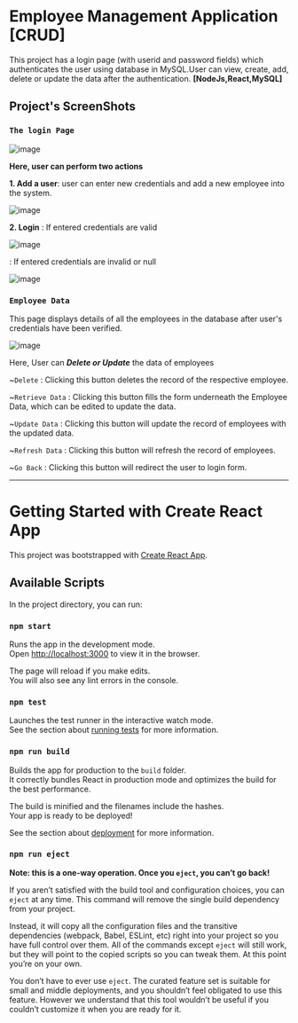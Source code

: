 # Employee Management Application [CRUD]

This project has a login page (with userid and password fields) which authenticates the user using database in MySQL.User can view, create, add, delete or update the data after the authentication.
**[NodeJs,React,MySQL]**

## Project's ScreenShots

### `The login Page`
![image](https://user-images.githubusercontent.com/63467994/120751716-1f549c80-c526-11eb-9b89-23eb5bd8154f.png)

**Here, user can perform two actions**

**1. Add a user**: user can enter new credentials and add a new employee into the system.

![image](https://user-images.githubusercontent.com/63467994/120752082-af92e180-c526-11eb-925d-5b3e4472fa25.png)

**2. Login**
: If entered credentials are valid

![image](https://user-images.githubusercontent.com/63467994/120752325-216b2b00-c527-11eb-9f0d-ad16e25932ce.png)

: If entered credentials are invalid or null

![image](https://user-images.githubusercontent.com/63467994/120752359-2def8380-c527-11eb-94c2-9c970b8c3a14.png)

### `Employee Data`

This page displays details of all the employees in the database after user's credentials have been verified.

![image](https://user-images.githubusercontent.com/63467994/120754644-968c2f80-c52a-11eb-8c5a-424fbcc372ee.png)

Here, User can ***Delete or Update*** the data of employees

~`Delete` : Clicking this button deletes the record of the respective employee.

~`Retrieve Data` : Clicking this button fills the form underneath the Employee Data, which can be edited to update the data.

~`Update Data` : Clicking this button will update the record of employees with the updated data.

~`Refresh Data` : Clicking this button will refresh the record of employees.

~`Go Back` : Clicking this button will redirect the user to login form.


*** *********************************************************************************************************************************************************************** ***



# Getting Started with Create React App

This project was bootstrapped with [Create React App](https://github.com/facebook/create-react-app).

## Available Scripts

In the project directory, you can run:

### `npm start`

Runs the app in the development mode.\
Open [http://localhost:3000](http://localhost:3000) to view it in the browser.

The page will reload if you make edits.\
You will also see any lint errors in the console.

### `npm test`

Launches the test runner in the interactive watch mode.\
See the section about [running tests](https://facebook.github.io/create-react-app/docs/running-tests) for more information.

### `npm run build`

Builds the app for production to the `build` folder.\
It correctly bundles React in production mode and optimizes the build for the best performance.

The build is minified and the filenames include the hashes.\
Your app is ready to be deployed!

See the section about [deployment](https://facebook.github.io/create-react-app/docs/deployment) for more information.

### `npm run eject`

**Note: this is a one-way operation. Once you `eject`, you can’t go back!**

If you aren’t satisfied with the build tool and configuration choices, you can `eject` at any time. This command will remove the single build dependency from your project.

Instead, it will copy all the configuration files and the transitive dependencies (webpack, Babel, ESLint, etc) right into your project so you have full control over them. All of the commands except `eject` will still work, but they will point to the copied scripts so you can tweak them. At this point you’re on your own.

You don’t have to ever use `eject`. The curated feature set is suitable for small and middle deployments, and you shouldn’t feel obligated to use this feature. However we understand that this tool wouldn’t be useful if you couldn’t customize it when you are ready for it.

